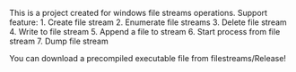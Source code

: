This is a project created for windows file streams operations.
Support feature:
	1. Create file stream
	2. Enumerate file streams
	3. Delete file stream
	4. Write to file stream
	5. Append a file to stream
	6. Start process from file stream
	7. Dump file stream

You can download a precompiled executable file from filestreams/Release!
